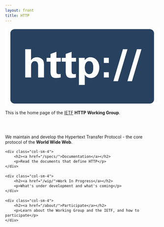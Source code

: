 ```yaml
---
layout: front
title: HTTP
---
```


<div class="container">

<div class="row">

<div class="jumbotron">
	
<div class="pull-left hidden-xs">
	<img src="/asset/http.svg" class="img-responsive">
</div>

<p>This is the home page of the <a href="http://www.ietf.org/">IETF</a> <strong>HTTP Working Group</strong>.</p>
<br clear="all" class="hidden-xs hidden-md hidden-lg">
<br clear="all" class="hidden-xs hidden-md hidden-lg">
<p>We maintain and develop the Hypertext Transfer Protocol - the core protocol of the <strong>World Wide Web</strong>.</p>

</div>
</div>

<div class="row">
	
	<div class="col-sm-4">
		<h2><a href="/specs/">Documentation</a></h2>
		<p>Read the documents that define HTTP</p>
	</div>

	<div class="col-sm-4">
		<h2><a href="/wip/">Work In Progress</a></h2>
		<p>What's under development and what's coming</p>
	</div>

	<div class="col-sm-4">
		<h2><a href="/about/">Participate</a></h2>
		<p>Learn about the Working Group and the IETF, and how to participate</p>
	</div>
</div>

</div>

